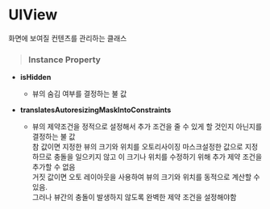 # UIView
화면에 보여질 컨텐츠를 관리하는 클래스

> ### Instance Property
* **isHidden**
    - 뷰의 숨김 여부를 결정하는 불 값

* **translatesAutoresizingMaskIntoConstraints**
    - 뷰의 제약조건을 정적으로 설정해서 추가 조건을 줄 수 있게 할 것인지 아닌지를 결정하는 불 값  
    참 값이면 지정한 뷰의 크기와 위치를 오토리사이징 마스크설정한 값으로 지정하므로 충돌을 일으키지 않고 이 크기나 위치를 수정하기 위해 추가 제약 조건을 추가할 수 없음  
    거짓 값이면 오토 레이아웃을 사용하여 뷰의 크기와 위치를 동적으로 계산할 수 있음.  
    그러나 뷰간의 충돌이 발생하지 않도록 완벽한 제약 조건을 설정해야함